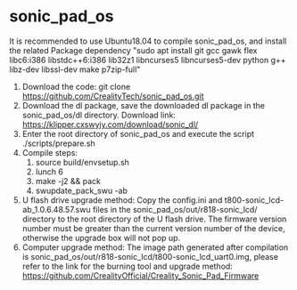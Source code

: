 # sonic_pad_os
It is recommended to use Ubuntu18.04 to compile sonic_pad_os, and install the related Package dependency "sudo apt install git gcc gawk flex libc6:i386 libstdc++6:i386 lib32z1 libncurses5 libncurses5-dev python g++ libz-dev libssl-dev make p7zip-full"
1. Download the code: git clone https://github.com/CrealityTech/sonic_pad_os.git
2. Download the dl package, save the downloaded dl package in the sonic_pad_os/dl directory.
   Download link: https://klipper.cxswyjy.com/download/sonic_dl/
3. Enter the root directory of sonic_pad_os and execute the script ./scripts/prepare.sh
4. Compile steps:
   1. source build/envsetup.sh
   2. lunch 6
   3. make -j2 && pack
   4. swupdate_pack_swu -ab
5. U flash drive upgrade method: Copy the config.ini and t800-sonic_lcd-ab_1.0.6.48.57.swu files in the sonic_pad_os/out/r818-sonic_lcd/ directory to the root directory of the U flash drive. The firmware version number must be greater than the current version number of the device, otherwise the upgrade box will not pop up.
6. Computer upgrade method: The image path generated after compilation is sonic_pad_os/out/r818-sonic_lcd/t800-sonic_lcd_uart0.img, please refer to the link for the burning tool and upgrade method: https://github.com/CrealityOfficial/Creality_Sonic_Pad_Firmware
